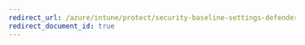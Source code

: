 ```yaml
---
redirect_url: /azure/intune/protect/security-baseline-settings-defender-atp
redirect_document_id: true
---
```

